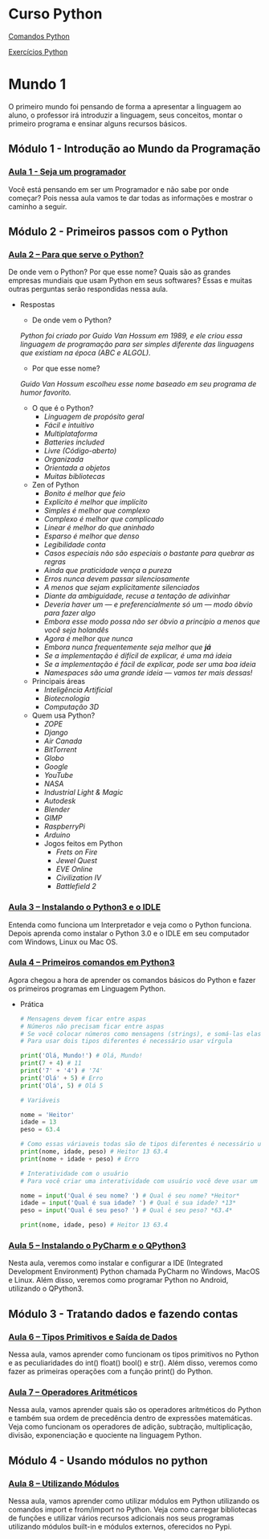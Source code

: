 # Curso Python

[Comandos Python](COMANDOS.md)

[Exercícios Python](EXERCICIOS.md)

# Mundo 1

O primeiro mundo foi pensando de forma a apresentar a linguagem ao aluno, o professor irá introduzir a linguagem, seus conceitos, montar o primeiro programa e ensinar alguns recursos básicos.

## Módulo 1 - Introdução ao Mundo da Programação

### [Aula 1 - Seja um programador](https://www.cursoemvideo.com/course/python-3-mundo-1/aulas/introducao-ao-mundo-da-programacao-3/modulos/seja-um-programador/)

Você está pensando em ser um Programador e não sabe por onde começar? Pois nessa aula vamos te dar todas as informações e mostrar o caminho a seguir.

## Módulo 2 - Primeiros passos com o Python

### [Aula 2 – Para que serve o Python?](https://www.cursoemvideo.com/course/python-3-mundo-1/aulas/primeiros-passos-com-o-python/modulos/para-que-serve-o-python/)

De onde vem o Python? Por que esse nome? Quais são as grandes empresas mundiais que usam Python em seus softwares? Essas e muitas outras perguntas serão respondidas nessa aula.

- Respostas
    - De onde vem o Python?

    *Python foi criado por Guido Van Hossum em 1989, e ele criou essa linguagem de programação para ser simples diferente das linguagens que existiam na época (ABC e ALGOL).*

    - Por que esse nome?

    *Guido Van Hossum escolheu esse nome baseado em seu programa de humor favorito.*

    - O que é o Python?
        - *Linguagem de propósito geral*
        - *Fácil e intuitivo*
        - *Multiplataforma*
        - *Batteries included*
        - *Livre (Código-aberto)*
        - *Organizada*
        - *Orientada a objetos*
        - *Muitas bibliotecas*
    - Zen of Python
        - *Bonito é melhor que feio*
        - *Explícito é melhor que implícito*
        - *Simples é melhor que complexo*
        - *Complexo é melhor que complicado*
        - *Linear é melhor do que aninhado*
        - *Esparso é melhor que denso*
        - *Legibilidade conta*
        - *Casos especiais não são especiais o bastante para quebrar as regras*
        - *Ainda que praticidade vença a pureza*
        - *Erros nunca devem passar silenciosamente*
        - *A menos que sejam explicitamente silenciados*
        - *Diante da ambiguidade, recuse a tentação de adivinhar*
        - *Deveria haver um — e preferencialmente só um — modo óbvio para fazer algo*
        - *Embora esse modo possa não ser óbvio a princípio a menos que você seja holandês*
        - *Agora é melhor que nunca*
        - *Embora nunca frequentemente seja melhor que **já***
        - *Se a implementação é difícil de explicar, é uma má ideia*
        - *Se a implementação é fácil de explicar, pode ser uma boa ideia*
        - *Namespaces são uma grande ideia — vamos ter mais dessas!*
    - Principais áreas
        - *Inteligência Artificial*
        - *Biotecnologia*
        - *Computação 3D*
    - Quem usa Python?
        - *ZOPE*
        - *Django*
        - *Air Canada*
        - *BitTorrent*
        - *Globo*
        - *Google*
        - *YouTube*
        - *NASA*
        - *Industrial Light & Magic*
        - *Autodesk*
        - *Blender*
        - *GIMP*
        - *RaspberryPi*
        - *Arduino*
        - Jogos feitos em Python
            - *Frets on Fire*
            - *Jewel Quest*
            - *EVE Online*
            - *Civilization IV*
            - *Battlefield 2*

### [Aula 3 – Instalando o Python3 e o IDLE](https://www.cursoemvideo.com/course/python-3-mundo-1/aulas/primeiros-passos-com-o-python/modulos/instalando-o-python3-e-o-idle/)

Entenda como funciona um Interpretador e veja como o Python funciona. Depois aprenda como instalar o Python 3.0 e o IDLE em seu computador com Windows, Linux ou Mac OS.

### [Aula 4 – Primeiros comandos em Python3](https://www.cursoemvideo.com/course/python-3-mundo-1/aulas/primeiros-passos-com-o-python/modulos/primeiros-comandos-em-python3/)

Agora chegou a hora de aprender os comandos básicos do Python e fazer os primeiros programas em Linguagem Python.

- Prática

    ```python
    # Mensagens devem ficar entre aspas
    # Números não precisam ficar entre aspas
    # Se você colocar números como mensagens (strings), e somá-las elas irão se juntar
    # Para usar dois tipos diferentes é necessário usar vírgula

    print('Olá, Mundo!') # Olá, Mundo!
    print(7 + 4) # 11
    print('7' + '4') # '74'
    print('Olá' + 5) # Erro
    print('Olá', 5) # Olá 5

    # Variáveis

    nome = 'Heitor'
    idade = 13
    peso = 63.4

    # Como essas váriaveis todas são de tipos diferentes é necessário usar vírgula para mostrar na tela
    print(nome, idade, peso) # Heitor 13 63.4
    print(nome + idade + peso) # Erro

    # Interatividade com o usuário
    # Para você criar uma interatividade com usuário você deve usar um comando, chamado "input"

    nome = input('Qual é seu nome? ') # Qual é seu nome? *Heitor*
    idade = input('Qual é sua idade? ') # Qual é sua idade? *13*
    peso = input('Qual é seu peso? ') # Qual é seu peso? *63.4*

    print(nome, idade, peso) # Heitor 13 63.4
    ```

### [Aula 5 – Instalando o PyCharm e o QPython3](https://www.cursoemvideo.com/course/python-3-mundo-1/aulas/primeiros-passos-com-o-python/modulos/instalando-o-pycharm-e-o-qpython3/)

Nesta aula, veremos como instalar e configurar a IDE (Integrated Development Environment) Python chamada PyCharm no Windows, MacOS e Linux. Além disso, veremos como programar Python no Android, utilizando o QPython3.

## Módulo 3 - Tratando dados e fazendo contas

### [Aula 6 – Tipos Primitivos e Saída de Dados](https://www.cursoemvideo.com/course/python-3-mundo-1/aulas/tratando-dados-e-fazendo-contas/modulos/tipos-primitivos-e-saida-de-dados/)

Nessa aula, vamos aprender como funcionam os tipos primitivos no Python e as peculiaridades do int() float() bool() e str(). Além disso, veremos como fazer as primeiras operações com a função print() do Python.

### [Aula 7 – Operadores Aritméticos](https://www.cursoemvideo.com/course/python-3-mundo-1/aulas/tratando-dados-e-fazendo-contas/modulos/operadores-aritmeticos-2/)

Nessa aula, vamos aprender quais são os operadores aritméticos do Python e também sua ordem de precedência dentro de expressões matemáticas. Veja como funcionam os operadores de adição, subtração, multiplicação, divisão, exponenciação e quociente na linguagem Python.

## Módulo 4 - Usando módulos no python

### [Aula 8 – Utilizando Módulos](https://www.cursoemvideo.com/course/python-3-mundo-1/aulas/usando-modulos-do-python/modulos/utilizando-modulos/)

Nessa aula, vamos aprender como utilizar módulos em Python utilizando os comandos import e from/import no Python. Veja como carregar bibliotecas de funções e utilizar vários recursos adicionais nos seus programas utilizando módulos built-in e módulos externos, oferecidos no Pypi.

